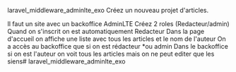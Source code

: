 laravel_middleware_adminlte_exo
Créez un nouveau projet d'articles.

Il faut un site avec un backoffice AdminLTE
Créez 2 roles (Redacteur/admin)
Quand on s'inscrit on est automatiquement Redacteur
Dans la page d'accueil on affiche une liste avec tous les articles et le nom de l'auteur
On a accès au backoffice que si on est rédacteur *ou admin
Dans le backoffice si on est l'auteur on voit tous les articles mais on ne peut editer que les siens# laravel_middleware_adminlte_exo
